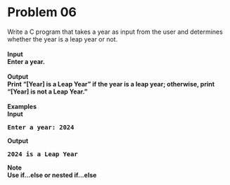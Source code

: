 # Problem 06


Write a C program that takes a year as input from the user and determines whether the year is a leap year or not.
<br><br>
<b>Input<b> <br>
Enter a year.
<br><br>
<b>Output<b><br>
Print “[Year] is a Leap Year” if the year is a leap year; otherwise, print “[Year] is not a Leap Year.”
<br><br>
<b>Examples<b><br>
<b>Input<b><br>
<pre>Enter a year: 2024</pre>
<b>Output<b><br>
<pre>2024 is a Leap Year</pre>
<b>Note<b><br>
Use if...else or nested if...else
